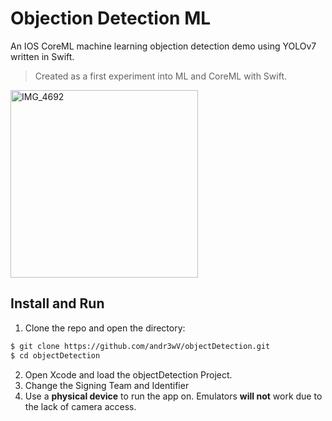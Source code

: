 # Objection Detection ML

An IOS CoreML machine learning objection detection demo using YOLOv7 written in Swift.
>Created as a first experiment into ML and CoreML with Swift. 
>

<img src="https://github.com/andr3wV/ObjectDetection/assets/77115975/e494b3f2-5d52-47d7-9ffe-c33ad81fe1f6" alt="IMG_4692" width="300">

 ## Install and Run
 
 1. Clone the repo and open the directory: 
 ```bash
 $ git clone https://github.com/andr3wV/objectDetection.git
 $ cd objectDetection
 ```

2. Open Xcode and load the objectDetection Project.
3. Change the Signing Team and Identifier
4. Use a **physical device** to run the app on. Emulators **will not** work due to the lack of camera access.

